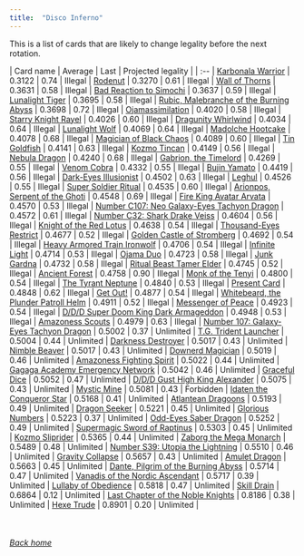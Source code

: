 ```yaml
---
title:  "Disco Inferno"
---
```


This is a list of cards that are likely to change legality before the next rotation.

| Card name | Average | Last | Projected legality |
| :-- |
[Karbonala Warrior](https://db.ygoprodeck.com/card/?search=Karbonala%20Warrior) | 0.3122 | 0.74 | Illegal |
[Rodenut](https://db.ygoprodeck.com/card/?search=Rodenut) | 0.3270 | 0.61 | Illegal |
[Wall of Thorns](https://db.ygoprodeck.com/card/?search=Wall%20of%20Thorns) | 0.3631 | 0.58 | Illegal |
[Bad Reaction to Simochi](https://db.ygoprodeck.com/card/?search=Bad%20Reaction%20to%20Simochi) | 0.3637 | 0.59 | Illegal |
[Lunalight Tiger](https://db.ygoprodeck.com/card/?search=Lunalight%20Tiger) | 0.3695 | 0.58 | Illegal |
[Rubic, Malebranche of the Burning Abyss](https://db.ygoprodeck.com/card/?search=Rubic,%20Malebranche%20of%20the%20Burning%20Abyss) | 0.3698 | 0.72 | Illegal |
[Ojamassimilation](https://db.ygoprodeck.com/card/?search=Ojamassimilation) | 0.4020 | 0.58 | Illegal |
[Starry Knight Rayel](https://db.ygoprodeck.com/card/?search=Starry%20Knight%20Rayel) | 0.4026 | 0.60 | Illegal |
[Dragunity Whirlwind](https://db.ygoprodeck.com/card/?search=Dragunity%20Whirlwind) | 0.4034 | 0.64 | Illegal |
[Lunalight Wolf](https://db.ygoprodeck.com/card/?search=Lunalight%20Wolf) | 0.4069 | 0.64 | Illegal |
[Madolche Hootcake](https://db.ygoprodeck.com/card/?search=Madolche%20Hootcake) | 0.4078 | 0.68 | Illegal |
[Magician of Black Chaos](https://db.ygoprodeck.com/card/?search=Magician%20of%20Black%20Chaos) | 0.4089 | 0.60 | Illegal |
[Tin Goldfish](https://db.ygoprodeck.com/card/?search=Tin%20Goldfish) | 0.4141 | 0.63 | Illegal |
[Kozmo Tincan](https://db.ygoprodeck.com/card/?search=Kozmo%20Tincan) | 0.4149 | 0.56 | Illegal |
[Nebula Dragon](https://db.ygoprodeck.com/card/?search=Nebula%20Dragon) | 0.4240 | 0.68 | Illegal |
[Gabrion, the Timelord](https://db.ygoprodeck.com/card/?search=Gabrion,%20the%20Timelord) | 0.4269 | 0.55 | Illegal |
[Venom Cobra](https://db.ygoprodeck.com/card/?search=Venom%20Cobra) | 0.4332 | 0.55 | Illegal |
[Bujin Yamato](https://db.ygoprodeck.com/card/?search=Bujin%20Yamato) | 0.4419 | 0.56 | Illegal |
[Dark-Eyes Illusionist](https://db.ygoprodeck.com/card/?search=Dark-Eyes%20Illusionist) | 0.4502 | 0.63 | Illegal |
[Leghul](https://db.ygoprodeck.com/card/?search=Leghul) | 0.4526 | 0.55 | Illegal |
[Super Soldier Ritual](https://db.ygoprodeck.com/card/?search=Super%20Soldier%20Ritual) | 0.4535 | 0.60 | Illegal |
[Arionpos, Serpent of the Ghoti](https://db.ygoprodeck.com/card/?search=Arionpos,%20Serpent%20of%20the%20Ghoti) | 0.4548 | 0.69 | Illegal |
[Fire King Avatar Arvata](https://db.ygoprodeck.com/card/?search=Fire%20King%20Avatar%20Arvata) | 0.4570 | 0.53 | Illegal |
[Number C107: Neo Galaxy-Eyes Tachyon Dragon](https://db.ygoprodeck.com/card/?search=Number%20C107:%20Neo%20Galaxy-Eyes%20Tachyon%20Dragon) | 0.4572 | 0.61 | Illegal |
[Number C32: Shark Drake Veiss](https://db.ygoprodeck.com/card/?search=Number%20C32:%20Shark%20Drake%20Veiss) | 0.4604 | 0.56 | Illegal |
[Knight of the Red Lotus](https://db.ygoprodeck.com/card/?search=Knight%20of%20the%20Red%20Lotus) | 0.4638 | 0.54 | Illegal |
[Thousand-Eyes Restrict](https://db.ygoprodeck.com/card/?search=Thousand-Eyes%20Restrict) | 0.4677 | 0.52 | Illegal |
[Golden Castle of Stromberg](https://db.ygoprodeck.com/card/?search=Golden%20Castle%20of%20Stromberg) | 0.4692 | 0.54 | Illegal |
[Heavy Armored Train Ironwolf](https://db.ygoprodeck.com/card/?search=Heavy%20Armored%20Train%20Ironwolf) | 0.4706 | 0.54 | Illegal |
[Infinite Light](https://db.ygoprodeck.com/card/?search=Infinite%20Light) | 0.4714 | 0.53 | Illegal |
[Ojama Duo](https://db.ygoprodeck.com/card/?search=Ojama%20Duo) | 0.4723 | 0.58 | Illegal |
[Junk Gardna](https://db.ygoprodeck.com/card/?search=Junk%20Gardna) | 0.4732 | 0.58 | Illegal |
[Ritual Beast Tamer Elder](https://db.ygoprodeck.com/card/?search=Ritual%20Beast%20Tamer%20Elder) | 0.4745 | 0.52 | Illegal |
[Ancient Forest](https://db.ygoprodeck.com/card/?search=Ancient%20Forest) | 0.4758 | 0.90 | Illegal |
[Monk of the Tenyi](https://db.ygoprodeck.com/card/?search=Monk%20of%20the%20Tenyi) | 0.4800 | 0.54 | Illegal |
[The Tyrant Neptune](https://db.ygoprodeck.com/card/?search=The%20Tyrant%20Neptune) | 0.4840 | 0.53 | Illegal |
[Present Card](https://db.ygoprodeck.com/card/?search=Present%20Card) | 0.4848 | 0.62 | Illegal |
[Get Out!](https://db.ygoprodeck.com/card/?search=Get%20Out!) | 0.4877 | 0.54 | Illegal |
[Whitebeard, the Plunder Patroll Helm](https://db.ygoprodeck.com/card/?search=Whitebeard,%20the%20Plunder%20Patroll%20Helm) | 0.4911 | 0.52 | Illegal |
[Messenger of Peace](https://db.ygoprodeck.com/card/?search=Messenger%20of%20Peace) | 0.4923 | 0.54 | Illegal |
[D/D/D Super Doom King Dark Armageddon](https://db.ygoprodeck.com/card/?search=D/D/D%20Super%20Doom%20King%20Dark%20Armageddon) | 0.4948 | 0.53 | Illegal |
[Amazoness Scouts](https://db.ygoprodeck.com/card/?search=Amazoness%20Scouts) | 0.4979 | 0.63 | Illegal |
[Number 107: Galaxy-Eyes Tachyon Dragon](https://db.ygoprodeck.com/card/?search=Number%20107:%20Galaxy-Eyes%20Tachyon%20Dragon) | 0.5002 | 0.37 | Unlimited |
[T.G. Trident Launcher](https://db.ygoprodeck.com/card/?search=T.G.%20Trident%20Launcher) | 0.5004 | 0.44 | Unlimited |
[Darkness Destroyer](https://db.ygoprodeck.com/card/?search=Darkness%20Destroyer) | 0.5017 | 0.43 | Unlimited |
[Nimble Beaver](https://db.ygoprodeck.com/card/?search=Nimble%20Beaver) | 0.5017 | 0.43 | Unlimited |
[Downerd Magician](https://db.ygoprodeck.com/card/?search=Downerd%20Magician) | 0.5019 | 0.46 | Unlimited |
[Amazoness Fighting Spirit](https://db.ygoprodeck.com/card/?search=Amazoness%20Fighting%20Spirit) | 0.5022 | 0.44 | Unlimited |
[Gagaga Academy Emergency Network](https://db.ygoprodeck.com/card/?search=Gagaga%20Academy%20Emergency%20Network) | 0.5042 | 0.46 | Unlimited |
[Graceful Dice](https://db.ygoprodeck.com/card/?search=Graceful%20Dice) | 0.5052 | 0.47 | Unlimited |
[D/D/D Gust High King Alexander](https://db.ygoprodeck.com/card/?search=D/D/D%20Gust%20High%20King%20Alexander) | 0.5075 | 0.43 | Unlimited |
[Mystic Mine](https://db.ygoprodeck.com/card/?search=Mystic%20Mine) | 0.5081 | 0.43 | Forbidden |
[Idaten the Conqueror Star](https://db.ygoprodeck.com/card/?search=Idaten%20the%20Conqueror%20Star) | 0.5168 | 0.41 | Unlimited |
[Atlantean Dragoons](https://db.ygoprodeck.com/card/?search=Atlantean%20Dragoons) | 0.5193 | 0.49 | Unlimited |
[Dragon Seeker](https://db.ygoprodeck.com/card/?search=Dragon%20Seeker) | 0.5221 | 0.45 | Unlimited |
[Glorious Numbers](https://db.ygoprodeck.com/card/?search=Glorious%20Numbers) | 0.5223 | 0.37 | Unlimited |
[Odd-Eyes Saber Dragon](https://db.ygoprodeck.com/card/?search=Odd-Eyes%20Saber%20Dragon) | 0.5252 | 0.49 | Unlimited |
[Supermagic Sword of Raptinus](https://db.ygoprodeck.com/card/?search=Supermagic%20Sword%20of%20Raptinus) | 0.5303 | 0.45 | Unlimited |
[Kozmo Sliprider](https://db.ygoprodeck.com/card/?search=Kozmo%20Sliprider) | 0.5365 | 0.44 | Unlimited |
[Zaborg the Mega Monarch](https://db.ygoprodeck.com/card/?search=Zaborg%20the%20Mega%20Monarch) | 0.5489 | 0.48 | Unlimited |
[Number S39: Utopia the Lightning](https://db.ygoprodeck.com/card/?search=Number%20S39:%20Utopia%20the%20Lightning) | 0.5510 | 0.46 | Unlimited |
[Gravity Collapse](https://db.ygoprodeck.com/card/?search=Gravity%20Collapse) | 0.5657 | 0.43 | Unlimited |
[Amulet Dragon](https://db.ygoprodeck.com/card/?search=Amulet%20Dragon) | 0.5663 | 0.45 | Unlimited |
[Dante, Pilgrim of the Burning Abyss](https://db.ygoprodeck.com/card/?search=Dante,%20Pilgrim%20of%20the%20Burning%20Abyss) | 0.5714 | 0.47 | Unlimited |
[Vanadis of the Nordic Ascendant](https://db.ygoprodeck.com/card/?search=Vanadis%20of%20the%20Nordic%20Ascendant) | 0.5717 | 0.39 | Unlimited |
[Lullaby of Obedience](https://db.ygoprodeck.com/card/?search=Lullaby%20of%20Obedience) | 0.5818 | 0.47 | Unlimited |
[Skill Drain](https://db.ygoprodeck.com/card/?search=Skill%20Drain) | 0.6864 | 0.12 | Unlimited |
[Last Chapter of the Noble Knights](https://db.ygoprodeck.com/card/?search=Last%20Chapter%20of%20the%20Noble%20Knights) | 0.8186 | 0.38 | Unlimited |
[Hexe Trude](https://db.ygoprodeck.com/card/?search=Hexe%20Trude) | 0.8901 | 0.20 | Unlimited |

<br>

###### [Back home](index)